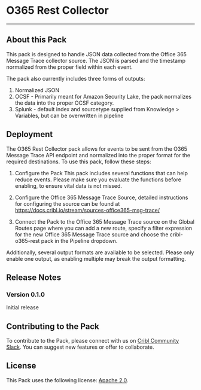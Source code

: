 # O365 Rest Collector
----

## About this Pack

This pack is designed to handle JSON data collected from the Office 365 Message Trace collector source. The JSON is parsed and the timestamp normalized from the proper field within each event. 

The pack also currently includes three forms of outputs:

1. Normalized JSON
2. OCSF - Primarily meant for Amazon Security Lake, the pack normalizes the data into the proper OCSF category.
3. Splunk - default index and sourcetype supplied from Knowledge > Variables, but can be overwritten in pipeline


## Deployment

The O365 Rest Collector pack allows for events to be sent from the O365 Message Trace API endpoint and normalized into the proper format for the required destinations. To use this pack, follow these steps:

1. Configure the Pack This pack includes several functions that can help reduce events. Please make sure you evaluate the functions before enabling, to ensure vital data is not missed. 

2. Configure the Office 365 Message Trace Source, detailed instructions for configuring the source can be found at https://docs.cribl.io/stream/sources-office365-msg-trace/

3. Connect the Pack to the Office 365 Message Trace source on the Global Routes page where you can add a new route, specify a filter expression for the new Office 365 Message Trace source and choose the cribl-o365-rest pack in the Pipeline dropdown.

Additionally, several output formats are available to be selected. Please only enable one output, as enabling multiple may break the output formatting.

## Release Notes

### Version 0.1.0
Initial release

## Contributing to the Pack

To contribute to the Pack, please connect with us on [Cribl Community Slack](https://cribl-community.slack.com/). You can suggest new features or offer to collaborate.

## License
This Pack uses the following license: [Apache 2.0](https://github.com/criblio/appscope/blob/master/LICENSE).